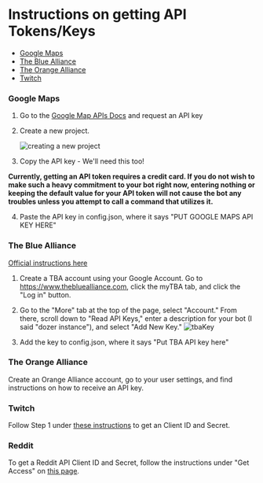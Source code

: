 # Instructions on getting API Tokens/Keys

* [Google Maps](#google-maps)
* [The Blue Alliance](#the-blue-alliance)
* [The Orange Alliance](#the-orange-alliance)
* [Twitch](#twitch)


### Google Maps

1. Go to the [Google Map APIs Docs](https://developers.google.com/maps/documentation/javascript/get-api-key) and request an API key
2. Create a new project. 

   ![creating a new project](static/gmaps.png)
3. Copy the API key - We'll need this too!

**Currently, getting an API token requires a credit card. If you do not wish to make such a heavy commitment to your bot right now, entering nothing or keeping the default value for your API token will not cause the bot any troubles unless you attempt to call a command that utilizes it.**

4. Paste the API key in config.json, where it says "PUT GOOGLE MAPS API KEY HERE" 

### The Blue Alliance

[Official instructions here](https://www.thebluealliance.com/apidocs)

1. Create a TBA account using your Google Account. Go to https://www.thebluealliance.com, click the myTBA tab, and click the "Log in" button.

2. Go to the "More" tab at the top of the page, select "Account." From there, scroll down to "Read API Keys," enter a description for your bot (I said "dozer instance"), and select "Add New Key."
![tbaKey](static/tba.png)

3. Add the key to config.json, where it says "Put TBA API key here"

### The Orange Alliance

Create an Orange Alliance account, go to your user settings, and find instructions on how to receive an API key.

### Twitch

Follow Step 1 under [these instructions](https://dev.twitch.tv/docs/api/) to get an Client ID and Secret.

### Reddit

To get a Reddit API Client ID and Secret, follow the instructions under "Get Access" on [this page](https://towardsdatascience.com/how-to-use-the-reddit-api-in-python-5e05ddfd1e5c).